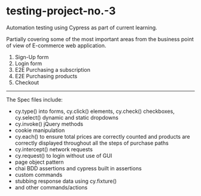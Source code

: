 # testing-project-no.-3

Automation testing using Cypress as part of current learning.

Partially covering some of the most important areas from the business point of view of E-commerce web application. 

1. Sign-Up form 
2. Login form 
3. E2E Purchasing a subscription
4. E2E Purchasing products
5. Checkout
-------------------------------------
The Spec files include: 
* cy.type() into forms, cy.click() elements, cy.check() checkboxes, cy.select() dynamic and static dropdowns
* cy.invoke() jQuery methods 
* cookie manipulation
* cy.each() to ensure total prices are correctly counted and products are correctly displayed throughout all the steps of purchase paths
* cy.intercept() network requests 
* cy.request() to login without use of GUI
* page object pattern
* chai BDD assertions and cypress built in assertions
* custom commands
* stubbing response data using cy.fixture()
* and other commands/actions
